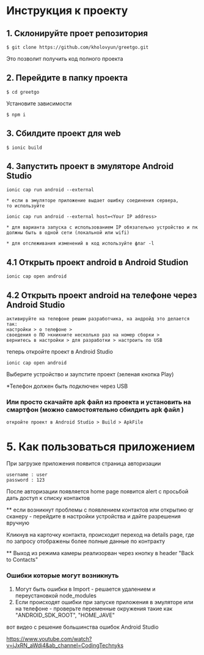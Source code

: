 # Инструкция к проекту


## 1. Склонируйте проет репозитория

    $ git clone https://github.com/kholovyun/greetgo.git

Это позволит получить код полного проекта

## 2. Перейдите в папку проекта

    $ cd greetgo

Установите зависимости

    $ npm i

## 3. Сбилдите проект для web

    $ ionic build

## 4. Запустить проект в эмуляторе Android Studio

    ionic cap run android --external
    
    * если в эмуляторе приложение выдает ошибку соединения сервера, 
    то используйте
    
    ionic cap run android --external host=<Your IP address>

    * для варианта запуска с использованием IP обязательно устройство и пк должны быть в одной сети (локальной или wifi)
    
    * для отслеживания изменений в код используйте флаг -l
   
## 4.1  Oткрыть проект android в Android Studion
 
	ionic cap open android

## 4.2  Oткрыть проект android на телефоне через Аndroid Studio
 
	активируйте на телефоне решим разработчика, на андройд это делается так:
	настройки > о телефоне > 
	своедения о ПО >кникните несколько раз на номер сборки > 
	вернитесь в настройки > для разработки > настроить по USB

 теперь откройте проект в Android Studio 

    ionic cap open android

Выберите устройство и заупстите проект (зеленая кнопка Play)

*Телефон должен быть подключен через USB

### Или просто скачайте apk файл из проекта и установить на смартфон (можно самостоятельно сбилдить apk файл )

    откройте проект в Android Studio > Build > ApkFile

#  5. Как пользоваться приложением

При загрузке приложения появится страница авторизации

    username : user
    password : 123

После авторизации появляется home page 
появится alert с просьбой дать доступ к списку контактов 

** если возникнут проблемы с появлением контактов или открытию qr сканеру - перейдите в настройки устройства и дайте разрешения вручную

Кликнув на карточку контакта, происходит переход на details page, где по запросу отображены более полные данные по контракту

** Выход из режима камеры реализорван через кнопку в header "Back to Contacts"

### Ошибки которые могут возникнуть 

1. Могут быть ошибки в Import - решается удалением и переустановкой node_modules
2. Если происходят ошибки при запуске приложения в эмуляторе или на телефоне - проверьте переменные окружения такие как "ANDROID_SDK_ROOT", "HOME_JAVE"

вот видео с решение большинства ошибок Android Studio 

https://www.youtube.com/watch?v=jJxRN_aWdi4&ab_channel=CodingTechnyks